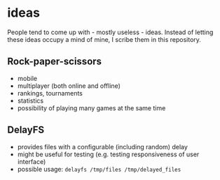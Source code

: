 # ideas

People tend to come up with - mostly useless - ideas. Instead of letting these ideas occupy a mind of mine, I scribe them in this repository.

## Rock-paper-scissors

* mobile
* multiplayer (both online and offline)
* rankings, tournaments
* statistics
* possibility of playing many games at the same time

## DelayFS

* provides files with a configurable (including random) delay
* might be useful for testing (e.g. testing responsiveness of user interface)
* possible usage: `delayfs /tmp/files /tmp/delayed_files`
